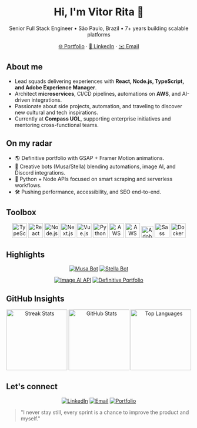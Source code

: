 <div align="center">

# Hi, I'm Vitor Rita 👋

Senior Full Stack Engineer • São Paulo, Brazil • 7+ years building scalable platforms

[🌐 Portfolio](https://vhrita.dev) · [💼 LinkedIn](https://www.linkedin.com/in/vhrita/) · [✉️ Email](mailto:vhrita.dev@gmail.com)

</div>

## About me
- Lead squads delivering experiences with **React, Node.js, TypeScript, and Adobe Experience Manager**.
- Architect **microservices**, CI/CD pipelines, automations on **AWS**, and AI-driven integrations.
- Passionate about side projects, automation, and traveling to discover new cultural and tech inspirations.
- Currently at **Compass UOL**, supporting enterprise initiatives and mentoring cross-functional teams.

## On my radar
- 🌎 Definitive portfolio with GSAP + Framer Motion animations.
- 🤖 Creative bots (Musa/Stella) blending automations, image AI, and Discord integrations.
- 🧠 Python + Node APIs focused on smart scraping and serverless workflows.
- 🛠️ Pushing performance, accessibility, and SEO end-to-end.

## Toolbox
<p align="center">
  <img src="https://cdn.jsdelivr.net/gh/devicons/devicon/icons/typescript/typescript-original.svg" height="40" alt="TypeScript" />
  <img src="https://cdn.jsdelivr.net/gh/devicons/devicon/icons/react/react-original.svg" height="40" alt="React" />
  <img src="https://cdn.jsdelivr.net/gh/devicons/devicon/icons/nodejs/nodejs-original.svg" height="40" alt="Node.js" />
  <img src="https://cdn.jsdelivr.net/gh/devicons/devicon/icons/nextjs/nextjs-original.svg" height="40" alt="Next.js" />
  <img src="https://cdn.jsdelivr.net/gh/devicons/devicon/icons/vuejs/vuejs-original.svg" height="40" alt="Vue.js" />
  <img src="https://cdn.jsdelivr.net/gh/devicons/devicon/icons/python/python-original.svg" height="40" alt="Python" />
  <img src="https://cdn.jsdelivr.net/gh/devicons/devicon/icons/amazonwebservices/amazonwebservices-plain-wordmark.svg" height="40" alt="AWS" />
  <img src="https://cdn.jsdelivr.net/gh/devicons/devicon/icons/azure/azure-original.svg" height="40" alt="AWS" />
  <img src="https://img.shields.io/badge/AEM-FF0000?style=for-the-badge&logo=adobeacrobatreader&logoColor=white" height="32" alt="Adobe Experience Manager" />
  <img src="https://cdn.jsdelivr.net/gh/devicons/devicon/icons/sass/sass-original.svg" height="40" alt="Sass" />
  <img src="https://cdn.jsdelivr.net/gh/devicons/devicon/icons/docker/docker-original.svg" height="40" alt="Docker" />
</p>

## Highlights
<p align="center">
  <a href="https://github.com/vhrita/musa-bot"><img src="https://github-readme-stats.vercel.app/api/pin/?username=vhrita&repo=musa-bot&theme=tokyonight&border_radius=12" alt="Musa Bot"/></a>
  <a href="https://github.com/vhrita/stella-bot"><img src="https://github-readme-stats.vercel.app/api/pin/?username=vhrita&repo=stella-bot&theme=tokyonight&border_radius=12" alt="Stella Bot"/></a>
</p>
<p align="center">
  <a href="https://github.com/vhrita/image-ai"><img src="https://github-readme-stats.vercel.app/api/pin/?username=vhrita&repo=image-ai&theme=tokyonight&border_radius=12" alt="Image AI API"/></a>
  <a href="https://github.com/vhrita/definitive-portfolio"><img src="https://github-readme-stats.vercel.app/api/pin/?username=vhrita&repo=definitive-portfolio&theme=tokyonight&border_radius=12" alt="Definitive Portfolio"/></a>
</p>

## GitHub Insights
<p align="center">
  <img src="https://github-readme-streak-stats.herokuapp.com/?user=vhrita&theme=tokyonight&hide_border=true" height="165" alt="Streak Stats" />
  <img src="https://github-readme-stats.vercel.app/api?username=vhrita&count_private=true&show_icons=true&theme=tokyonight&hide_border=true" height="165" alt="GitHub Stats" />
  <img src="https://github-readme-stats.vercel.app/api/top-langs/?username=vhrita&layout=compact&theme=tokyonight&hide_border=true&hide=html,css,scss" height="165" alt="Top Languages" />
</p>

## Let's connect
<p align="center">
  <a href="https://www.linkedin.com/in/vhrita/"><img src="https://img.shields.io/badge/LinkedIn-0A66C2?style=for-the-badge&logo=linkedin&logoColor=white" alt="LinkedIn" /></a>
  <a href="mailto:vhrita.dev@gmail.com"><img src="https://img.shields.io/badge/Email-vhrita.dev%40gmail.com-D14836?style=for-the-badge&logo=gmail&logoColor=white" alt="Email" /></a>
  <a href="https://vhrita.dev"><img src="https://img.shields.io/badge/Portfolio-vhrita.dev-00C3A5?style=for-the-badge" alt="Portfolio" /></a>
</p>

> "I never stay still, every sprint is a chance to improve the product and myself."
